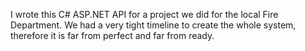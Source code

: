 I wrote this C# ASP.NET API for a project we did for the local Fire Department. We had a very tight timeline to create the whole system, therefore it is far from perfect and far from ready.